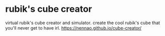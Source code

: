 # rubik's cube creator
virtual rubik's cube creator and simulator. create the cool rubik's cube that you'll never get to have irl.
https://nennao.github.io/cube-creator/

